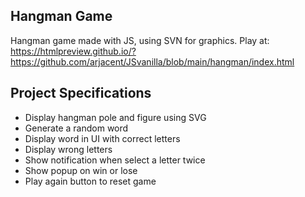 ## Hangman Game

Hangman game made with JS, using SVN for graphics. Play at: https://htmlpreview.github.io/?https://github.com/arjacent/JSvanilla/blob/main/hangman/index.html

## Project Specifications

- Display hangman pole and figure using SVG
- Generate a random word
- Display word in UI with correct letters
- Display wrong letters
- Show notification when select a letter twice
- Show popup on win or lose
- Play again button to reset game
